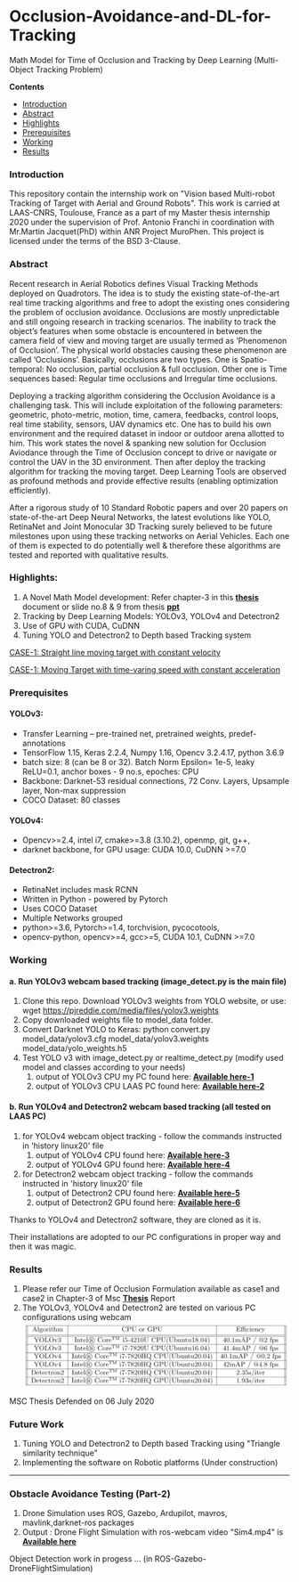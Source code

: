 # Occlusion-Avoidance-and-DL-for-Tracking
Math Model for Time of Occlusion and Tracking by Deep Learning (Multi-Object Tracking Problem)

**Contents**

* [Introduction](#Introduction)
* [Abstract](#Abstract)
* [Highlights](#Highlights)
* [Prerequisites](#prerequisites)
* [Working](#working)
* [Results](#Results)

### Introduction
This repository contain the internship work on "Vision based Multi-robot Tracking of Target with Aerial and Ground Robots". This work is carried at LAAS-CNRS, Toulouse, France as a part of my Master thesis internship  2020 under the supervision of Prof. Antonio Franchi in coordination with Mr.Martin Jacquet(PhD) within ANR Project MuroPhen. This project is licensed under the terms of the BSD 3-Clause.

### Abstract
Recent research in Aerial Robotics defines Visual Tracking Methods deployed on Quadrotors. The idea is to study the existing state-of-the-art real time tracking algorithms and free to adopt the existing ones considering the problem of occlusion avoidance. Occlusions are mostly unpredictable and still ongoing research in tracking scenarios. The inability to track the object’s features when some obstacle is encountered in between the camera field of view and moving target are usually termed as ’Phenomenon of Occlusion’. The physical world obstacles causing these phenomenon are called ‘Occlusions’. Basically, occlusions are two types. One is Spatio-temporal: No occlusion, partial occlusion & full occlusion. Other one is Time sequences based: Regular time occlusions and Irregular time occlusions.

Deploying a tracking algorithm considering the Occlusion Avoidance is a challenging task. This will include exploitation of the following parameters: geometric, photo-metric, motion, time, camera, feedbacks, control loops, real time stability, sensors, UAV dynamics etc. One has to build his own environment and the required dataset in indoor or outdoor arena allotted to him. This work states the novel & spanking new solution for Occlusion Aviodance through the Time of Occlusion concept to drive or navigate or control the UAV in the 3D environment. Then after deploy the tracking algorithm for tracking the moving target. Deep Learning Tools are observed as profound methods and provide effective results (enabling optimization efficiently).

After a rigorous study of 10 Standard Robotic papers and over 20 papers on state-of-the-art Deep Neural Networks, the latest evolutions like YOLO, RetinaNet and Joint Monocular 3D Tracking surely believed to be future milestones upon using these tracking networks on Aerial Vehicles. Each one of them is expected to do potentially well & therefore these algorithms are tested and reported with qualitative results.

### Highlights:
1. A Novel Math Model development: Refer chapter-3 in this **[thesis](https://github.com/vamshikodipaka/Occlusion-Avoidance-and-DL-for-Tracking/blob/master/MSC%20Thesis/msc_thesis_vamshi.pdf)** document or slide no.8 & 9 from thesis **[ppt](https://github.com/vamshikodipaka/Occlusion-Avoidance-and-DL-for-Tracking/blob/master/MSC%20Thesis/MSC%20Presentation%20Vamshi.pdf)**
2. Tracking by Deep Learning Models: YOLOv3, YOLOv4 and Detectron2
3. Use of GPU with CUDA, CuDNN
4. Tuning YOLO and Detectron2 to Depth based Tracking system

[CASE-1: Straight line moving target with constant velocity](others/case1.jpg)

[CASE-1: Moving Target with time-varing speed with constant acceleration](others/case2.jpg)

### Prerequisites
#### YOLOv3:
* Transfer Learning – pre-trained net, pretrained weights, predef-annotations
* TensorFlow 1.15, Keras 2.2.4, Numpy 1.16, Opencv 3.2.4.17, python 3.6.9 
* batch size: 8 (can be 8 or 32). Batch Norm Epsilon= 1e-5, leaky ReLU=0.1, anchor boxes - 9 no.s, epoches: CPU
* Backbone: Darknet-53 residual connections, 72 Conv. Layers, Upsample layer, Non-max suppression
* COCO Dataset: 80 classes
#### YOLOv4:
* Opencv>=2.4, intel i7, cmake>=3.8 (3.10.2), openmp, git, g++,
* darknet backbone, for GPU usage: CUDA 10.0, CuDNN >=7.0
#### Detectron2:
* RetinaNet includes mask RCNN
* Written in Python - powered by Pytorch
* Uses COCO Dataset
* Multiple Networks grouped
* python>=3.6, Pytorch>=1.4, torchvision, pycocotools,
* opencv-python, opencv>=4, gcc>=5, CUDA 10.1, CuDNN >=7.0

### Working
#### a. Run YOLOv3 webcam based tracking (image_detect.py  is the main file)
1. Clone this repo. Download YOLOv3 weights from YOLO website, 
   or use: wget https://pjreddie.com/media/files/yolov3.weights
2. Copy downloaded weights file to model_data folder.
3. Convert Darknet YOLO to Keras:
   python convert.py model_data/yolov3.cfg model_data/yolov3.weights model_data/yolo_weights.h5
4. Test YOLO v3 with image_detect.py or realtime_detect.py (modify used model and classes according to your needs)
   1. output of YOLOv3 CPU my PC found here: **[Available here-1](https://youtu.be/J-xz2tQTK1c)**
   2. output of YOLOv3 CPU LAAS PC found here: **[Available here-2](https://youtu.be/ytDOpJ9F0mc)**

#### b. Run YOLOv4 and Detectron2 webcam based tracking (all tested on LAAS PC)
1. for YOLOv4 webcam object tracking - follow the commands instructed in 'history linux20' file
   1. output of YOLOv4 CPU found here: **[Available here-3](https://youtu.be/RpzwnDiODpA)**
   2. output of YOLOv4 GPU found here: **[Available here-4](https://youtu.be/06AHNylwcoo)**
2. for Detectron2 webcam object tracking - follow the commands instructed in 'history linux20' file
   1. output of Detectron2 CPU found here: **[Available here-5](https://youtu.be/rZjaWulg4lQ)**
   2. output of Detectron2 GPU found here: **[Available here-6](https://youtu.be/LFksvpn_jSs)**

Thanks to YOLOv4 and Detectron2 software, they are cloned as it is.

Their installations are adopted to our PC configurations in proper way and then it was magic. 

### Results
1. Please refer our Time of Occlusion Formulation available as case1 and case2 in Chapter-3 of Msc **[Thesis](https://github.com/vamshikodipaka/Occlusion-Avoidance-and-DL-for-Tracking/blob/master/MSC%20Thesis/msc_thesis_vamshi.pdf)** Report 
2. The YOLOv3, YOLOv4 and Detectron2 are tested on various PC configurations using webcam
![traj](others/performance.png)

MSC Thesis Defended on 06 July 2020

### Future Work
1. Tuning YOLO and Detectron2 to Depth based Tracking using "Triangle similarity technique"
2. Implementing the software on Robotic platforms
(Under construction)

-----------


### Obstacle Avoidance Testing (Part-2)
1. Drone Simulation uses ROS, Gazebo, Ardupilot, mavros, mavlink,darknet-ros packages
2. Output : Drone Flight Simulation with ros-webcam video "Sim4.mp4" is **[Available here](https://youtu.be/dP2IDDWtQfU)**

Object Detection work in progess ... (in ROS-Gazebo-DroneFlightSimulation)
